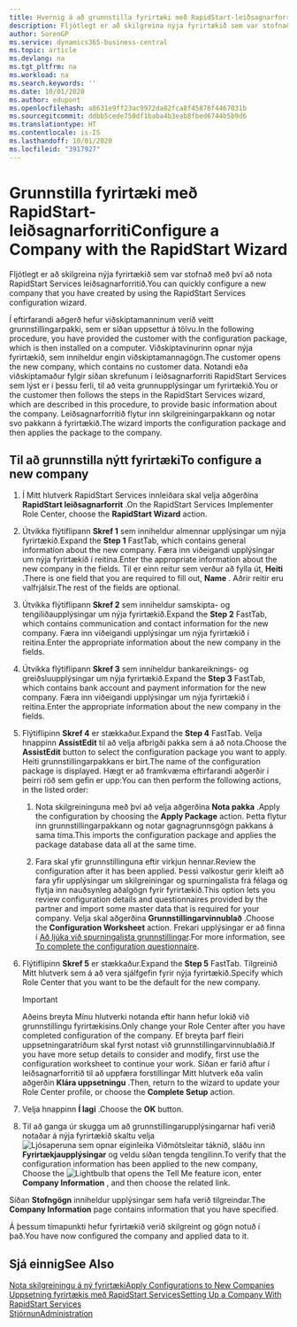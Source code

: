 ```yaml
---
title: Hvernig á að grunnstilla fyrirtæki með RapidStart-leiðsagnarforriti | Microsoft Docs
description: Fljótlegt er að skilgreina nýja fyrirtækið sem var stofnað með því að nota RapidStart Services leiðsagnarforritið.
author: SorenGP
ms.service: dynamics365-business-central
ms.topic: article
ms.devlang: na
ms.tgt_pltfrm: na
ms.workload: na
ms.search.keywords: ''
ms.date: 10/01/2020
ms.author: edupont
ms.openlocfilehash: a8631e9ff23ac9972da82fca8f45876f4467031b
ms.sourcegitcommit: ddbb5cede750df1baba4b3eab8fbed6744b5b9d6
ms.translationtype: HT
ms.contentlocale: is-IS
ms.lasthandoff: 10/01/2020
ms.locfileid: "3917927"
---
```

# <a name="configure-a-company-with-the-rapidstart-wizard"></a><span data-ttu-id="a0f5d-103">Grunnstilla fyrirtæki með RapidStart-leiðsagnarforriti</span><span class="sxs-lookup"><span data-stu-id="a0f5d-103">Configure a Company with the RapidStart Wizard</span></span>
<span data-ttu-id="a0f5d-104">Fljótlegt er að skilgreina nýja fyrirtækið sem var stofnað með því að nota RapidStart Services leiðsagnarforritið.</span><span class="sxs-lookup"><span data-stu-id="a0f5d-104">You can quickly configure a new company that you have created by using the RapidStart Services configuration wizard.</span></span>

<span data-ttu-id="a0f5d-105">Í eftirfarandi aðgerð hefur viðskiptamanninum verið veitt grunnstillingarpakki, sem er síðan uppsettur á tölvu.</span><span class="sxs-lookup"><span data-stu-id="a0f5d-105">In the following procedure, you have provided the customer with the configuration package, which is then installed on a computer.</span></span> <span data-ttu-id="a0f5d-106">Viðskiptavinurinn opnar nýja fyrirtækið, sem inniheldur engin viðskiptamannagögn.</span><span class="sxs-lookup"><span data-stu-id="a0f5d-106">The customer opens the new company, which contains no customer data.</span></span> <span data-ttu-id="a0f5d-107">Notandi eða viðskiptamaður fylgir síðan skrefunum í leiðsagnarforriti RapidStart Services sem lýst er í þessu ferli, til að veita grunnupplýsingar um fyrirtækið.</span><span class="sxs-lookup"><span data-stu-id="a0f5d-107">You or the customer then follows the steps in the RapidStart Services wizard, which are described in this procedure, to provide basic information about the company.</span></span> <span data-ttu-id="a0f5d-108">Leiðsagnarforritið flytur inn skilgreiningarpakkann og notar svo pakkann á fyrirtækið.</span><span class="sxs-lookup"><span data-stu-id="a0f5d-108">The wizard imports the configuration package and then applies the package to the company.</span></span>  

## <a name="to-configure-a-new-company"></a><span data-ttu-id="a0f5d-109">Til að grunnstilla nýtt fyrirtæki</span><span class="sxs-lookup"><span data-stu-id="a0f5d-109">To configure a new company</span></span>  
1. <span data-ttu-id="a0f5d-110">Í Mitt hlutverk RapidStart Services innleiðara skal velja aðgerðina **RapidStart leiðsagnarforrit** .</span><span class="sxs-lookup"><span data-stu-id="a0f5d-110">On the RapidStart Services Implementer Role Center, choose the **RapidStart Wizard** action.</span></span>  
2. <span data-ttu-id="a0f5d-111">Útvíkka flýtiflipann **Skref 1** sem inniheldur almennar upplýsingar um nýja fyrirtækið.</span><span class="sxs-lookup"><span data-stu-id="a0f5d-111">Expand the **Step 1** FastTab, which contains general information about the new company.</span></span> <span data-ttu-id="a0f5d-112">Færa inn viðeigandi upplýsingar um nýja fyrirtækið í reitina.</span><span class="sxs-lookup"><span data-stu-id="a0f5d-112">Enter the appropriate information about the new company in the fields.</span></span> <span data-ttu-id="a0f5d-113">Til er einn reitur sem verður að fylla út, **Heiti** .</span><span class="sxs-lookup"><span data-stu-id="a0f5d-113">There is one field that you are required to fill out, **Name** .</span></span> <span data-ttu-id="a0f5d-114">Aðrir reitir eru valfrjálsir.</span><span class="sxs-lookup"><span data-stu-id="a0f5d-114">The rest of the fields are optional.</span></span>  
3. <span data-ttu-id="a0f5d-115">Útvíkka flýtiflipann **Skref 2** sem inniheldur samskipta- og tengiliðaupplýsingar um nýja fyrirtækið.</span><span class="sxs-lookup"><span data-stu-id="a0f5d-115">Expand the **Step 2** FastTab, which contains communication and contact information for the new company.</span></span> <span data-ttu-id="a0f5d-116">Færa inn viðeigandi upplýsingar um nýja fyrirtækið í reitina.</span><span class="sxs-lookup"><span data-stu-id="a0f5d-116">Enter the appropriate information about the new company in the fields.</span></span>
4. <span data-ttu-id="a0f5d-117">Útvíkka flýtiflipann **Skref 3** sem inniheldur bankareiknings- og greiðsluupplýsingar um nýja fyrirtækið.</span><span class="sxs-lookup"><span data-stu-id="a0f5d-117">Expand the **Step 3** FastTab, which contains bank account and payment information for the new company.</span></span> <span data-ttu-id="a0f5d-118">Færa inn viðeigandi upplýsingar um nýja fyrirtækið í reitina.</span><span class="sxs-lookup"><span data-stu-id="a0f5d-118">Enter the appropriate information about the new company in the fields.</span></span>  
5. <span data-ttu-id="a0f5d-119">Flýtiflipinn **Skref 4** er stækkaður.</span><span class="sxs-lookup"><span data-stu-id="a0f5d-119">Expand the **Step 4** FastTab.</span></span> <span data-ttu-id="a0f5d-120">Velja hnappinn **AssistEdit** til að velja afbrigði pakka sem á að nota.</span><span class="sxs-lookup"><span data-stu-id="a0f5d-120">Choose the **AssistEdit** button to select the configuration package you want to apply.</span></span> <span data-ttu-id="a0f5d-121">Heiti grunnstillingarpakkans er birt.</span><span class="sxs-lookup"><span data-stu-id="a0f5d-121">The name of the configuration package is displayed.</span></span> <span data-ttu-id="a0f5d-122">Hægt er að framkvæma eftirfarandi aðgerðir í þeirri röð sem gefin er upp:</span><span class="sxs-lookup"><span data-stu-id="a0f5d-122">You can then perform the following actions, in the listed order:</span></span>  

    1. <span data-ttu-id="a0f5d-123">Nota skilgreininguna með því að velja aðgerðina **Nota pakka** .</span><span class="sxs-lookup"><span data-stu-id="a0f5d-123">Apply the configuration by choosing the **Apply Package** action.</span></span> <span data-ttu-id="a0f5d-124">Þetta flytur inn grunnstillingarpakkann og notar gagnagrunnsgögn pakkans á sama tíma.</span><span class="sxs-lookup"><span data-stu-id="a0f5d-124">This imports the configuration package and applies the package database data all at the same time.</span></span>  

    2. <span data-ttu-id="a0f5d-125">Fara skal yfir grunnstillinguna eftir virkjun hennar.</span><span class="sxs-lookup"><span data-stu-id="a0f5d-125">Review the configuration after it has been applied.</span></span> <span data-ttu-id="a0f5d-126">Þessi valkostur gerir kleift að fara yfir upplýsingar um skilgreiningar og spurningalista frá félaga og flytja inn nauðsynleg aðalgögn fyrir fyrirtækið.</span><span class="sxs-lookup"><span data-stu-id="a0f5d-126">This option lets you review configuration details and questionnaires provided by the partner and import some master data that is required for your company.</span></span> <span data-ttu-id="a0f5d-127">Velja skal aðgerðina **Grunnstillingarvinnublað** .</span><span class="sxs-lookup"><span data-stu-id="a0f5d-127">Choose the **Configuration Worksheet** action.</span></span> <span data-ttu-id="a0f5d-128">Frekari upplýsingar er að finna í [Að ljúka við spurningalista grunnstillingar](admin-gather-customer-setup-values.md#to-complete-the-configuration-questionnaire).</span><span class="sxs-lookup"><span data-stu-id="a0f5d-128">For more information, see [To complete the configuration questionnaire](admin-gather-customer-setup-values.md#to-complete-the-configuration-questionnaire).</span></span>  

6. <span data-ttu-id="a0f5d-129">Flýtiflipinn **Skref 5** er stækkaður.</span><span class="sxs-lookup"><span data-stu-id="a0f5d-129">Expand the **Step 5** FastTab.</span></span> <span data-ttu-id="a0f5d-130">Tilgreinið Mitt hlutverk sem á að vera sjálfgefin fyrir nýja fyrirtækið.</span><span class="sxs-lookup"><span data-stu-id="a0f5d-130">Specify which Role Center that you want to be the default for the new company.</span></span>  

    > [!IMPORTANT]  
    >  <span data-ttu-id="a0f5d-131">Aðeins breyta Mínu hlutverki notanda eftir hann hefur lokið við grunnstillingu fyrirtækisins.</span><span class="sxs-lookup"><span data-stu-id="a0f5d-131">Only change your Role Center after you have completed configuration of the company.</span></span> <span data-ttu-id="a0f5d-132">Ef breyta þarf fleiri uppsetningaratriðum skal fyrst notast við grunnstillingarvinnublaðið.</span><span class="sxs-lookup"><span data-stu-id="a0f5d-132">If you have more setup details to consider and modify, first use the configuration worksheet to continue your work.</span></span> <span data-ttu-id="a0f5d-133">Síðan er farið aftur í leiðsagnarforritið til að uppfæra forstillingar Mitt hlutverk eða valin aðgerðin **Klára uppsetningu** .</span><span class="sxs-lookup"><span data-stu-id="a0f5d-133">Then, return to the wizard to update your Role Center profile, or choose the **Complete Setup** action.</span></span>

7. <span data-ttu-id="a0f5d-134">Velja hnappinn **Í lagi** .</span><span class="sxs-lookup"><span data-stu-id="a0f5d-134">Choose the **OK** button.</span></span>  
8. <span data-ttu-id="a0f5d-135">Til að ganga úr skugga um að grunnstillingarupplýsingarnar hafi verið notaðar á nýja fyrirtækið skaltu velja ![Ljósaperuna sem opnar eiginleika Viðmótsleitar](media/ui-search/search_small.png "Segðu mér hvað þú vilt gera") táknið, sláðu inn **Fyrirtækjaupplýsingar** og veldu síðan tengda tengilinn.</span><span class="sxs-lookup"><span data-stu-id="a0f5d-135">To verify that the configuration information has been applied to the new company, Choose the ![Lightbulb that opens the Tell Me feature](media/ui-search/search_small.png "Tell me what you want to do") icon, enter **Company Information** , and then choose the related link.</span></span>

<span data-ttu-id="a0f5d-136">Síðan **Stofngögn** inniheldur upplýsingar sem hafa verið tilgreindar.</span><span class="sxs-lookup"><span data-stu-id="a0f5d-136">The **Company Information** page contains information that you have specified.</span></span>   

<span data-ttu-id="a0f5d-137">Á þessum tímapunkti hefur fyrirtækið verið skilgreint og gögn notuð í það.</span><span class="sxs-lookup"><span data-stu-id="a0f5d-137">You have now configured the company and applied data to it.</span></span>  

## <a name="see-also"></a><span data-ttu-id="a0f5d-138">Sjá einnig</span><span class="sxs-lookup"><span data-stu-id="a0f5d-138">See Also</span></span>  
[<span data-ttu-id="a0f5d-139">Nota skilgreiningu á ný fyrirtæki</span><span class="sxs-lookup"><span data-stu-id="a0f5d-139">Apply Configurations to New Companies</span></span>](admin-apply-configuration-to-new-companies.md)  
[<span data-ttu-id="a0f5d-140">Uppsetning fyrirtækis með RapidStart Services</span><span class="sxs-lookup"><span data-stu-id="a0f5d-140">Setting Up a Company With RapidStart Services</span></span>](admin-set-up-a-company-with-rapidstart.md)  
[<span data-ttu-id="a0f5d-141">Stjórnun</span><span class="sxs-lookup"><span data-stu-id="a0f5d-141">Administration</span></span>](admin-setup-and-administration.md)
